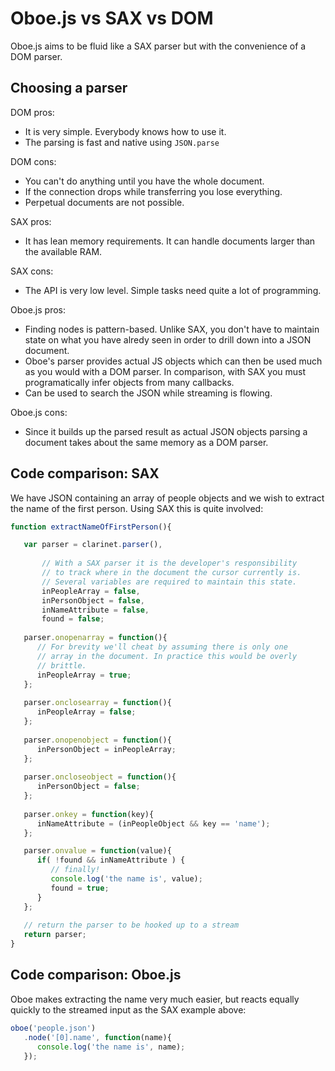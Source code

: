 Oboe.js vs SAX vs DOM
=====================

Oboe.js aims to be fluid like a SAX parser but with the convenience of a DOM parser.
 
Choosing a parser
-----------------

DOM pros:

* It is very simple. Everybody knows how to use it.
* The parsing is fast and native using `JSON.parse`

DOM cons:

* You can't do anything until you have the whole document.
* If the connection drops while transferring you lose everything.
* Perpetual documents are not possible.
 
SAX pros:

* It has lean memory requirements. It can handle documents larger than the available RAM.

SAX cons:

* The API is very low level. Simple tasks need quite a lot of programming.

Oboe.js pros:

* Finding nodes is pattern-based. Unlike SAX, you don't have to maintain state on what you have alredy seen
in order to drill down into a JSON document.
* Oboe's parser provides actual JS objects which can then be used much as you would with a DOM parser. In
comparison, with SAX you must programatically infer objects from many callbacks.
* Can be used to search the JSON while streaming is flowing.
 
Oboe.js cons:

* Since it builds up the parsed result as actual JSON objects parsing a document takes about the same memory as a DOM parser.

Code comparison: SAX
--------------------

We have JSON containing an array of people objects and we wish to extract the
name of the first person. Using SAX this is quite involved:

``` js
function extractNameOfFirstPerson(){

   var parser = clarinet.parser(),
   
       // With a SAX parser it is the developer's responsibility 
       // to track where in the document the cursor currently is.
       // Several variables are required to maintain this state.        
       inPeopleArray = false,   
       inPersonObject = false,
       inNameAttribute = false,
       found = false;
   
   parser.onopenarray = function(){
      // For brevity we'll cheat by assuming there is only one
      // array in the document. In practice this would be overly
      // brittle.      
      inPeopleArray = true; 
   };
   
   parser.onclosearray = function(){
      inPeopleArray = false;
   };   
   
   parser.onopenobject = function(){
      inPersonObject = inPeopleArray; 
   };
   
   parser.oncloseobject = function(){
      inPersonObject = false;
   };   
      
   parser.onkey = function(key){
      inNameAttribute = (inPeopleObject && key == 'name');
   };

   parser.onvalue = function(value){
      if( !found && inNameAttribute ) {
         // finally!
         console.log('the name is', value); 
         found = true;
      }
   };      
   
   // return the parser to be hooked up to a stream
   return parser;   
}
```

Code comparison: Oboe.js
------------------------

Oboe makes extracting the name very much easier, but reacts equally quickly
to the streamed input as the SAX example above:

``` js
oboe('people.json')
   .node('[0].name', function(name){
      console.log('the name is', name);
   });
```






